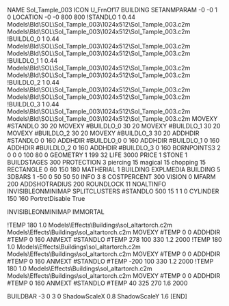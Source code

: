 NAME Sol_Tample_003
ICON U_FrnOf17
BUILDING
SETANMPARAM -0 -0 1 0
LOCATION -0 -0 800 800
!STANDLO      1 0.44 Models\Bld\SOL\Sol_Tample_003\1024x512\Sol_Tample_003.c2m Models\Bld\SOL\Sol_Tample_003\1024x512\Sol_Tample_003.c2m 
!BUILDLO_0    1 0.44 Models\Bld\SOL\Sol_Tample_003\1024x512\Sol_Tample_003.c2m Models\Bld\SOL\Sol_Tample_003\1024x512\Sol_Tample_003.c2m 
!BUILDLO_1    1 0.44 Models\Bld\SOL\Sol_Tample_003\1024x512\Sol_Tample_003.c2m Models\Bld\SOL\Sol_Tample_003\1024x512\Sol_Tample_003.c2m 
!BUILDLO_2    1 0.44 Models\Bld\SOL\Sol_Tample_003\1024x512\Sol_Tample_003.c2m Models\Bld\SOL\Sol_Tample_003\1024x512\Sol_Tample_003.c2m 
!BUILDLO_3    1 0.44 Models\Bld\SOL\Sol_Tample_003\1024x512\Sol_Tample_003.c2m Models\Bld\SOL\Sol_Tample_003\1024x512\Sol_Tample_003.c2m 
MOVEXY #STANDLO   30 20
MOVEXY #BUILDLO_0 30 20
MOVEXY #BUILDLO_1 30 20
MOVEXY #BUILDLO_2 30 20
MOVEXY #BUILDLO_3 30 20
ADDHDIR #STANDLO 0 160
ADDHDIR #BUILDLO_0 0 160
ADDHDIR #BUILDLO_1 0 160
ADDHDIR #BUILDLO_2 0 160
ADDHDIR #BUILDLO_3 0 160
BORNPOINTS3 2 0 0 0 100 80 0
GEOMETRY 1 199 32
LIFE     3000
PRICE 1 STONE 1
BUILDSTAGES 300
PROTECTION 3 piercing 15 magical 15 chopping 15
RECTANGLE    0 60 150 180
MATHERIAL 1 BUILDING
EXPLMEDIA BUILDING 5
3DBARS 1 -50 0 50 50 50
INFO 3 8
COSTPERCENT 300
VISION 0
MFARM 200
ADDSHOTRADIUS 200
ROUNDLOCK 11
NOALTINFO
INVISIBLEONMINIMAP
SPLITCLUSTERS #STANDLO 500 15 1 1 0
CYLINDER 150 160
PortretDisable True

INVISIBLEONMINIMAP
IMMORTAL

!TEMP 180 1.0 Models\Effects\Buildings\sol_altartorch.c2m Models\Effects\Buildings\sol_altartorch.c2m
MOVEXY  #TEMP 0 0
ADDHDIR #TEMP 0 160
ANMEXT #STANDLO #TEMP 278 100 330 1.2 2000
!TEMP 180 1.0 Models\Effects\Buildings\sol_altartorch.c2m Models\Effects\Buildings\sol_altartorch.c2m
MOVEXY  #TEMP 0 0
ADDHDIR #TEMP 0 160
ANMEXT #STANDLO #TEMP -200 100 330 1.2 2000
!TEMP 180 1.0 Models\Effects\Buildings\sol_altartorch.c2m Models\Effects\Buildings\sol_altartorch.c2m
MOVEXY  #TEMP 0 0
ADDHDIR #TEMP 0 160
ANMEXT #STANDLO #TEMP 40 325 270 1.6 2000

BUILDBAR -3 0 3 0
ShadowScaleX 0.8
ShadowScaleY 1.6
[END]
